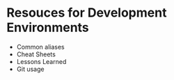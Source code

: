 # Resouces for Development Environments

+ Common aliases
+ Cheat Sheets
+ Lessons Learned
+ Git usage
